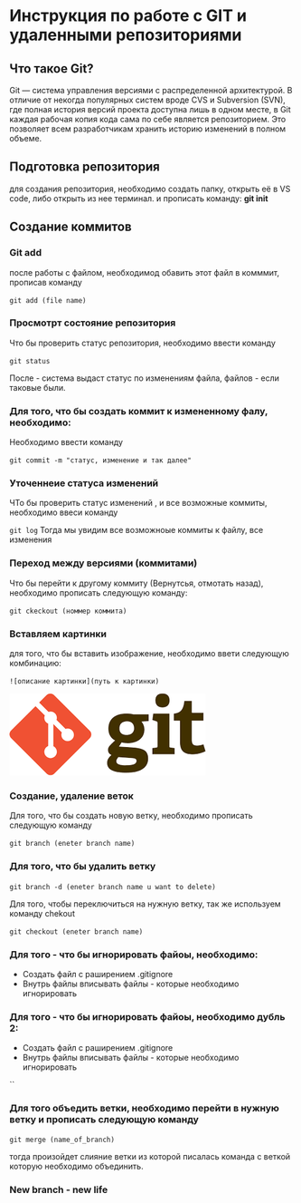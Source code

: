 # Инструкция по работе с GIT и удаленными репозиториями

## Что такое Git?
Git — система управления версиями с распределенной архитектурой. В отличие от некогда популярных систем вроде CVS и Subversion (SVN), где полная история версий проекта доступна лишь в одном месте, в Git каждая рабочая копия кода сама по себе является репозиторием. Это позволяет всем разработчикам хранить историю изменений в полном объеме.

## Подготовка репозитория

для создания репозитория, необходимо создать папку, открыть её в VS code, либо открыть из нее терминал. и прописать команду:  **git init**

## Создание коммитов

### Git add

после работы с файлом, необходимод обавить этот файл в комммит, прописав команду 

``
git add (file name)
``
### Просмотрт состояние репозитория

Что бы проверить статус репозитория, необходимо ввести команду 

``
git status
``

После - система выдаст статус по изменениям файла, файлов - если таковые были.

### Для того, что бы создать коммит к измененному фалу, необходимо:

Необходимо ввести команду 

``
git commit -m "статус, изменение и так далее"
``

### Уточеннеие статуса изменений

ЧТо бы проверить статус изменений , и все возможные коммиты, необходимо ввеси команду 

``
git log
``
Тогда мы увидим все возможноые коммиты к файлу, все изменения

###  Переход между версиями (коммитами)

Что бы перейти к другому коммиту (Вернутсья, отмотать назад), необходимо прописать следующую команду:

``
git ckeckout (номмер коммита)
``
### Вставляем картинки
для того, что бы вставить изображение, необходимо ввети следующую комбинацию:

``
![описание картинки](путь к картинки)
``

![some](./git%201.png)

###  Создание, удаление веток

Для того, что бы создать новую ветку, необходимо прописать следующую команду

``
git branch (eneter branch name)
``

###   Для того, что бы удалить ветку

``
git branch -d (eneter branch name u want to delete)
``

Для того, чтобы переключиться на нужную ветку, так же используем команду chekout

``
git checkout (eneter branch name)
``


###   Для того - что бы игнорировать файоы, необходимо:
* Создать файл с раширением .gitignore 
* Внутрь файлы вписывать файлы - которые необходимо игнорировать



###   Для того - что бы игнорировать файоы, необходимо дубль 2:
* Создать файл с раширением .gitignore 
* Внутрь файлы вписывать файлы - которые необходимо игнорировать


``

###   Для того объедить ветки, необходимо перейти в нужную ветку и прописать следующую команду

``
git merge (name_of_branch)
``

тогда произойдет слияние ветки из которой писалась команда с веткой которую необходимо объединить.


### New branch - new life


